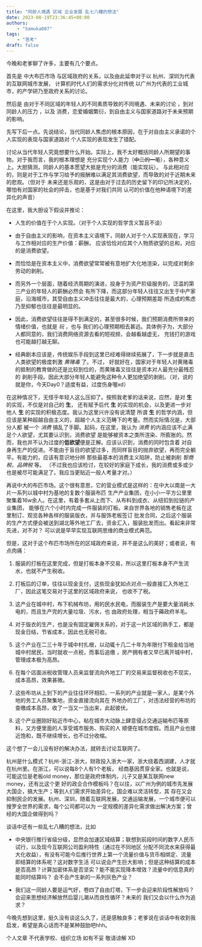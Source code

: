 ```yaml
---
title: "同龄人境遇 区域 企业发展 乱七八糟的想法"
date: 2023-08-19T23:36:45+08:00
authors: 
    - "Samuka007"
tags: 
    - "思考"
draft: false
---
```


今晚和老爹聊了许多，主要有几个要点。

首先是 中大布匹市场 与区域政府的关系，以及由此延申对于以 杭州、深圳为代表的互联网城市发展，
计算机时代人们的需求分化对传统 以广州为代表的工业城市，的产学研乃至政府关系的讨论。

然后是 由对于不同区域的年轻人的不同素质导致的不同境遇、未来的讨论 ，到对同龄人的压力 ，以及
消费，恋爱婚姻繁衍，到自由主义与国家道路对于未来预期的影响。

先写下后一点。先说结论，当代同龄人焦虑的根本原因，在于对自由主义承诺的个人实现的表现与国家道路对
个人实现的表现发生了错配。

讨论从当代年轻人究竟想要什么开始。实际上，我不太好概括同龄人所期望的事物。对于我而言，我的根本理想是
充分实现个人能力（~~中二的一笔~~），各种意义上。大胆猜测，同龄人的基本愿望大抵是充分的消费（能实现玩）。
与此相对应的，则是对于工作与学习给予的报酬难以满足其消费欲望，而导致的对于近期未来的悲观。（但对于
未来还是乐观的，这是由对于过去的历史留下的印记所决定的，哪怕有对国家的社会的抨击，也是基于对我们共同
认可的价值在他种语境下的差异化的声音）

在这里，我大胆设下假设并推论：

* 人生的价值在于个人实现。（对于个人实现的哲学含义暂且不谈）

* 由于自由主义的影响，在资本主义语境下，同龄人对于个人实现表现在，学习与工作相对应的生产价值：薪酬，
应该恰恰对应其个人物质欲望的总和，对应的是消费欲望。

* 而恰恰是在资本主义中，消费欲望常常被有意地扩大化地渲染，以完成对剩余劳动的剥削。

* 而另外一个层面，随着经济周期的演进，投身于为资产阶级服务的，泛滥的第三产业的年轻人的薪酬必然会
有所下降，而这部分年轻人往往又出生于中产家庭，沿海城市，其受自由主义冲击往往是最大的，心理预期差距
所造成的焦虑乃至抑郁也往往是最明显的。

* 因此，消费欲望往往是得不到满足的，甚至很多时候，我们预期消费所带来的情绪价值，也就是 *玩* ，也与
我们的心理预期相去甚远。具体例子为，大部分人都同意的，我们消费网络资源去看的短视频，会越看越虚无，
充钱打的游戏也可能越打越无聊。

* 经典剧本应该是，传统娱乐手段到这里已经难得继续拓展了，下一步就是直击人类欲望的极度刺激 *黄赌毒* 了。不过，
好就好在，国家对于年轻人对黄赌毒的抵制的教育做的还是比较到位的，而黄赌毒又往往是资本对人最充分最残忍的
剥削手段。因此大部分年轻人能避免这种令人更加绝望的剥削。（对，说的就是你，今天Day0？适度有益，过度伤身喔xd）

在这种情况下，无怪乎年轻人这么压抑了。按照我老爹的话来说，应然，是对 **生** 的实现，不仅是对自己的 **生**，
还有赋予后代 **生** 的实现的机会，以及更进一步对他人 **生** 的实现的积极态度。我认为这里兴许没有说清楚
所谓 **生** 的哲学内涵，但应该是某种超越自由主义的，超越个人主义范畴下的考量。然而实际情况是，大部分人都
被一个 *消费* 搞乱了手脚。起码，在这里，我认为 *消费* 的内涵应该不止满足个人欲望，尤其要认识到，消费欲望
是能够被资本之类所渲染、所膨胀的。然而，我也并不认为过度的**低欲望**便是正解。应该认识到，消费的同时包含着
对自身再生产的促进。不能由于盲目的欲望过多，而同样盲目的抛弃欲望，再而完全躺平。有能力的，应该有意识地分辨
那些最基本的消费主义陷阱，防止被剥削 *智商税*，*品牌税* 等。
（不过我也应该检讨，在较好的家庭下成长，我的消费或多或少也是被尽可能满足了。我应当更贴近一般人考量才对。）

再说中大的布匹市场。这个很有意思，它的营业模式是这样的：在中大以南是一大片一系列以城中村为基地的复数个服装布匹
生产产业集团，在小小一平方公里里聚集着16w余人。在这里，有着多套从上而下、从布料到成衣、从纽扣到拉链的产业集团，
能够在六个小时内完成一件服装的打板。来自世界各地的销售老板在这里制订、观览各种各样的服装版衣，并与服饰老板签订
批发合同，之后这个服装的生产方式便会被送到湖北等外地工厂去，资金汇入，服装批发而出。看起来非常先进，对不对？
可以说是早早实现互联网思维的商业模式典范。

但是，这对于这个布匹市场所在的区域政府来说，并不是这么的美好；或者说，有点肉痛：

1. 服装的打板在这里完成，但是打板本身不交易，所以这里打板本身不产生流水，也就不产生税收。

2. 打板后的订单，往往以现金支付，这些现金犹如点对点一般直接汇入外地工厂，因此这笔交易对于这里的区域政府来说，
也收不了税。

3. 这产业在城中村，布下机械布坊，用的民水民电，而服装生产是要大量消耗水电的，而且生产完的大量垃圾、污水，也
由政府处理，相当于薅政府羊毛。

4. 对于版衣的生产，也是没有固定雇佣关系的，对于这一片区域的熟手工，都是现金日结，节省成本，因此也无税可收。

5. 这个产业在二三十年于城中村扎根，以动辄十几二十年为年限付下租金给当地城中村居民，当时就收一点税，而事后追缴
，房产拥有者又早已离开城中村，管理成本极为高昂。

6. 在每个店面派税收管理人员来监督流向外地工厂的交易来监督税收也不现实，成本高昂，效果甚微。

7. 这些布坊从上到下的产业往往环环相扣，一系列的产业就是一家人，是某个外地的务工人员聚集地，资金直接流向其在
外地办的工厂，对违法经营的布坊的查缴成本高昂，收了一当又一当出来，此起彼伏。

8. 这个产业圈刚好贴近市中心，粘在城市大动脉上肆意侵占交通运输布匹等原料，又方便里面的人享受城市服务、购买的人
顺便在城市度假。而且产业也接近饱和，既不继续增长，也不过分收缩。

这个想了一会儿没有好的解决办法，就转去讨论互联网了。

杭州是什么模式？杭州-浙江-浙大，财政投入浙大一家，浙大绕着西湖建，人才就在杭州里。在浙江，可以说每8个人有1个老板，
经商基因贯穿全家。也就是说，可能这位是老板old money，那位是政府体制内，儿子又是某互联网new money，还有比这个更
好的政企合作模板吗？在以往，以广州为例的城市先发展大国企，搞大生产；等到人们需求开始差异化，国企难以灵活转型，其
存在又会抑制民企的发展。杭州、深圳，随着互联网发展，交通运输发展，一个城市便可以搜罗全世界的需求，每个公司都可以为
一定规模的差异化需求做出解决方案；曾经的大国企做得到吗？

谈话中还有一些乱七八糟的想法，比如

* 中央银行推行省级分级，显然会加速区域结算；联想到前段时间的数字人民币试行，以及现今互联网公司盈利特性（通过在不同地区
分配不同流水来获得最大化收益），有没有可能今后推行世界上第一个流量价值与货币相绑定、流量即结算的体系呢？这对数字生活
可以说会产生巨大影响；但是这种结算的成本是否高昂？计算加密体系是否坚实？能不能实现降本增效？流量中的信息真的能同时结算吗？
会不会产生新的一系列灰色产业？

* 我们这一同龄人要是运气好，卷四了自由灯塔，下一步会迎来阶段性解放吗？会迎来思想经济解放然后婴儿潮从而良性循环？未来的
我们又会以什么作为追求？

今晚先想到这里，挺久没有谈这么久了，还是感触良多；老爹说在谈话中有收到我启发，希望是真心话而不是某种鼓励吧hhh。

个人文章 不代表学校、组织立场 如有不妥 敬请谅解 XD
